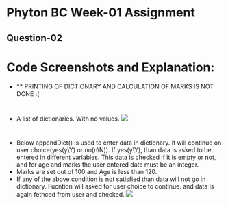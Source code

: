 # Phyton BC Week-01 Assignment

## Question-02

# Code Screenshots and Explanation:
* ** PRINTING OF DICTIONARY AND CALCULATION OF MARKS IS NOT DONE :(
#
*  A list of dictionaries. With no values.
![](images/2_code1.png)
#
*  Below appendDict() is used to enter data in dictionary. It will continue on user choice(yes(y\Y) or no(n\N)). If yes(y\Y), than data is asked to be entered in different variables. This data is checked if it is empty or not, and for age and marks the user entered data must be an integer. 
* Marks are set out of 100 and Age is less than 120.
* If any of the above condition is not satisfied than data will not go in dictionary. Fucntion will asked for user choice to continue. and data is again fethced from user and checked. 
![](images/2_code2.png) 

#
